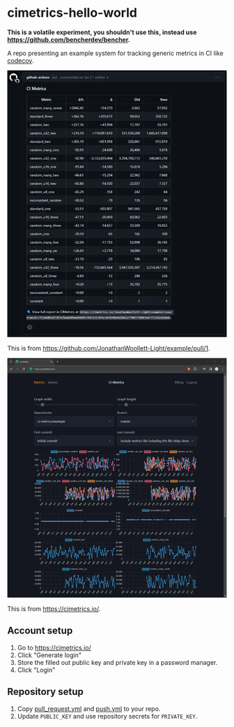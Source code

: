 # cimetrics-hello-world

**This is a volatile experiment, you shouldn't use this, instead use https://github.com/bencherdev/bencher.**

A repo presenting an example system for tracking generic metrics in CI like [codecov](https://about.codecov.io).

![Example PR comment](./example_pr.webp)

This is from https://github.com/JonathanWoollett-Light/example/pull/1.

![Example display one](./example_display.webp)

This is from https://cimetrics.io/.

## Account setup

1. Go to https://cimetrics.io/
2. Click "Generate login"
3. Store the filled out public key and private key in a password manager.
4. Click "Login"

## Repository setup

1. Copy [pull_request.yml](./.github/workflows/pull_request.yml) and [push.yml](./.github/workflows/push.yml) to your repo.
2. Update `PUBLIC_KEY` and use repository secrets for `PRIVATE_KEY`.